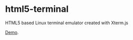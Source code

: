# html5-terminal
HTML5 based Linux terminal emulator created with Xterm.js

<a href="https://ruochenj001.github.io/html5-terminal/">Demo</a>.
